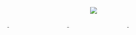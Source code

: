 <div align="center">
  <p>
    <img src="https://github-readme-stats.vercel.app/api?username=winks&show_icons=true&icon_color=805AD5&text_color=718096&bg_color=ffffff&hide_title=true&hide_border=true" />
  </p>
  <p >
    <a href ="mailto:605322850@qq.com">
      <img width="16" height="16" src="https://github.com/winks459/winks459/blob/master/img/e-mail.svg?sanitize=true" />
    </a>
    &nbsp;&nbsp;&nbsp;&nbsp;&nbsp;&nbsp;&nbsp;&nbsp;&nbsp;&nbsp;&nbsp;&nbsp;&nbsp;&nbsp;&nbsp;&nbsp;&nbsp;&nbsp;&nbsp;&nbsp;&nbsp;&nbsp;&nbsp;&nbsp;&nbsp;&nbsp;&nbsp;&nbsp;&nbsp;
    <a href ="https://weibo.com/xiaohou0222?is_all=1">
      <img width="16" height="16" src="https://github.com/winks459/winks459/blob/master/img/ic_weibo.svg?sanitize=true" />
    </a>
    &nbsp;&nbsp;&nbsp;&nbsp;&nbsp;&nbsp;&nbsp;&nbsp;&nbsp;&nbsp;&nbsp;&nbsp;&nbsp;&nbsp;&nbsp;&nbsp;&nbsp;&nbsp;&nbsp;&nbsp;&nbsp;&nbsp;&nbsp;&nbsp;&nbsp;&nbsp;&nbsp;&nbsp;&nbsp;
    <a href ="https://blog.csdn.net/qq_33722930">
      <img width="16" height="16" src="https://github.com/winks459/winks459/blob/master/img/ic_blog.svg?sanitize=true" />
    </a>
     &nbsp;&nbsp;&nbsp;&nbsp;&nbsp;&nbsp;&nbsp;&nbsp;&nbsp;&nbsp;&nbsp;&nbsp;&nbsp;&nbsp;&nbsp;&nbsp;&nbsp;&nbsp;&nbsp;&nbsp;&nbsp;&nbsp;&nbsp;&nbsp;&nbsp;&nbsp;&nbsp;&nbsp;&nbsp;
    <a href ="https://blog.csdn.net/qq_33722930">
      <img width="16" height="16" src="https://github.com/winks459/winks459/blob/master/img/ic_git.svg?sanitize=true" />
    </a>
  </p>
</div>
